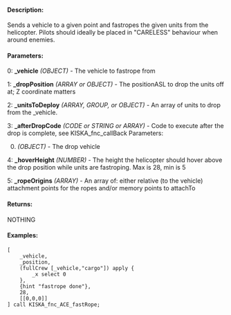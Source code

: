 #### Description:
Sends a vehicle to a given point and fastropes the given units from the helicopter. Pilots should ideally be placed in "CARELESS" behaviour when around enemies.

#### Parameters:
0: **_vehicle** *(OBJECT)* - The vehicle to fastrope from

1: **_dropPosition** *(ARRAY or OBJECT)* - The positionASL to drop the units off at; Z coordinate
matters

2: **_unitsToDeploy** *(ARRAY, GROUP, or OBJECT)* - An array of units to drop from the _vehicle.

3: **_afterDropCode** *(CODE or STRING or ARRAY)* - Code to execute after the drop is complete, see KISKA_fnc_callBack
Parameters:

0. *(OBJECT)* - The drop vehicle


4: **_hoverHeight** *(NUMBER)* - The height the helicopter should hover above the drop position
while units are fastroping. Max is 28, min is 5

5: **_ropeOrigins** *(ARRAY)* - An array of: either relative (to the vehicle) attachment
points for the ropes and/or memory points to attachTo

#### Returns:
NOTHING

#### Examples:
```sqf
[
    _vehicle,
    _position,
    (fullCrew [_vehicle,"cargo"]) apply {
        _x select 0
    },
    {hint "fastrope done"},
    28,
    [[0,0,0]]
] call KISKA_fnc_ACE_fastRope;
```

